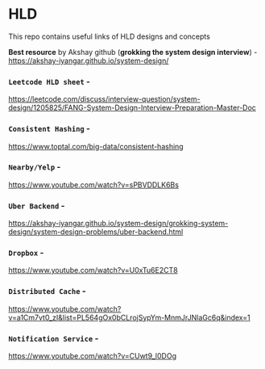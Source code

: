 # HLD

This repo contains useful links of HLD designs and concepts

**Best resource** by Akshay github (**grokking the system design interview**) - https://akshay-iyangar.github.io/system-design/

### `Leetcode HLD sheet` -

https://leetcode.com/discuss/interview-question/system-design/1205825/FANG-System-Design-Interview-Preparation-Master-Doc

### `Consistent Hashing` -

https://www.toptal.com/big-data/consistent-hashing

### `Nearby/Yelp` -

https://www.youtube.com/watch?v=sPBVDDLK6Bs

### `Uber Backend` -

https://akshay-iyangar.github.io/system-design/grokking-system-design/system-design-problems/uber-backend.html

### `Dropbox` -

https://www.youtube.com/watch?v=U0xTu6E2CT8

### `Distributed Cache` -

https://www.youtube.com/watch?v=a1Cm7vt0_zI&list=PL564gOx0bCLrojSypYm-MnmJrJNlaGc6q&index=1

### `Notification Service` -

https://www.youtube.com/watch?v=CUwt9_l0DOg
